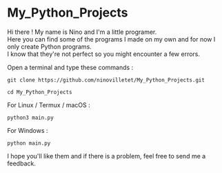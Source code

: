 # My_Python_Projects

Hi there ! My name is Nino and I'm a little programer.  
Here you can find some of the programs I made on my own and for now I only create Python programs.  
I know that they're not perfect so you might encounter a few errors.  

Open a terminal and type these commands :   

`git clone https://github.com/ninovilletet/My_Python_Projects.git`    

`cd My_Python_Projects`    


For Linux / Termux / macOS :  

`python3 main.py`    


For Windows :  

`python main.py`  


I hope you'll like them and if there is a problem, feel free to send me a feedback.  

